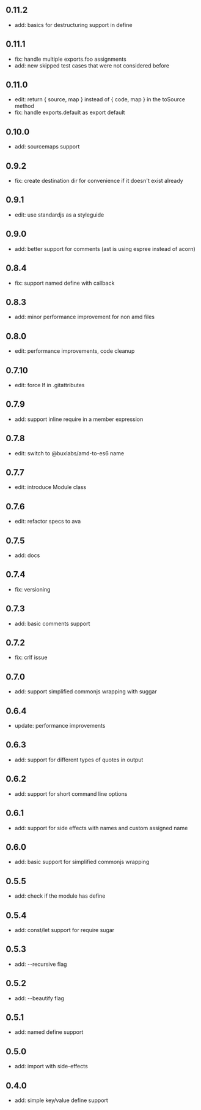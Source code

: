 ## 0.11.2

- add: basics for destructuring support in define

## 0.11.1

- fix: handle multiple exports.foo assignments
- add: new skipped test cases that were not considered before

## 0.11.0

* edit: return { source, map } instead of { code, map } in the toSource method
* fix: handle exports.default as export default

## 0.10.0

* add: sourcemaps support

## 0.9.2

* fix: create destination dir for convenience if it doesn't exist already

## 0.9.1

* edit: use standardjs as a styleguide

## 0.9.0

* add: better support for comments (ast is using espree instead of acorn)

## 0.8.4

* fix: support named define with callback

## 0.8.3

* add: minor performance improvement for non amd files

## 0.8.0

* edit: performance improvements, code cleanup

## 0.7.10

* edit: force lf in .gitattributes

## 0.7.9

* add: support inline require in a member expression

## 0.7.8

* edit: switch to @buxlabs/amd-to-es6 name

## 0.7.7

* edit: introduce Module class

## 0.7.6

* edit: refactor specs to ava

## 0.7.5

* add: docs

## 0.7.4

* fix: versioning

## 0.7.3

* add: basic comments support

## 0.7.2

* fix: crlf issue

## 0.7.0

* add: support simplified commonjs wrapping with suggar

## 0.6.4

* update: performance improvements

## 0.6.3

* add: support for different types of quotes in output

## 0.6.2

* add: support for short command line options

## 0.6.1

* add: support for side effects with names and custom assigned name

## 0.6.0

* add: basic support for simplified commonjs wrapping

## 0.5.5

* add: check if the module has define

## 0.5.4

* add: const/let support for require sugar

## 0.5.3

* add: --recursive flag

## 0.5.2

* add: --beautify flag

## 0.5.1

* add: named define support

## 0.5.0

* add: import with side-effects

## 0.4.0

* add: simple key/value define support
